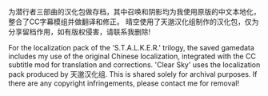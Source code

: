 为潜行者三部曲的汉化包做存档，其中召唤和阴影均为我使用原版的中文本地化，整合了CC字幕模组并做翻译和修正。
晴空使用了天邈汉化组制作的汉化包，仅为分享留档作用，如有版权侵害，请联系我删除!

For the localization pack of the 'S.T.A.L.K.E.R.' trilogy, the saved gamedata includes my use of the original Chinese localization, integrated with the CC subtitle mod for translation and corrections. 
'Clear Sky' uses the localization pack produced by 天邈汉化组. This is shared solely for archival purposes. If there are any copyright infringements, please contact me for removal!
